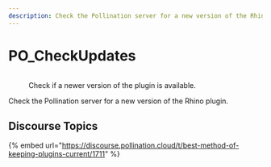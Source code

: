 ```yaml
---
description: Check the Pollination server for a new version of the Rhino plugin.
---
```


# PO_CheckUpdates

<div>
<figure>
    <img src="https://discourse.pollination.cloud/uploads/default/original/2X/1/1f990db726aab9db6da3be58d857e71f0f670882.png" alt="">
    <figcaption>
        <p>Check if a newer version of the plugin is available.</p>    </figcaption>
</figure>

</div>
Check the Pollination server for a new version of the Rhino plugin.

## Discourse Topics

{% embed url="https://discourse.pollination.cloud/t/best-method-of-keeping-plugins-current/1711" %}